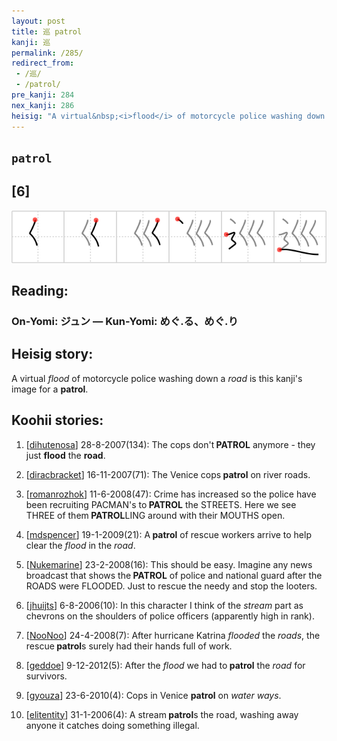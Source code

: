 ```yaml
---
layout: post
title: 巡 patrol
kanji: 巡
permalink: /285/
redirect_from:
 - /巡/
 - /patrol/
pre_kanji: 284
nex_kanji: 286
heisig: "A virtual&nbsp;<i>flood</i> of motorcycle police washing down a <i>road</i> is this kanji's image for a <b>patrol</b>."
---
```


## `patrol`

## [6]

<div class="stroke"><img src="../images/E5B7A1.png" /></div>

## Reading:

### On-Yomi: ジュン &mdash; Kun-Yomi: めぐ.る、めぐ.り

## Heisig story:

A virtual&nbsp;<i>flood</i> of motorcycle police washing down a <i>road</i> is this kanji's image for a <b>patrol</b>.

## Koohii stories:

1) [<a href="http://kanji.koohii.com/profile/dihutenosa">dihutenosa</a>] 28-8-2007(134): The cops don&#039;t<strong> PATROL</strong> anymore - they just <strong>flood</strong> the <strong>road</strong>.

2) [<a href="http://kanji.koohii.com/profile/diracbracket">diracbracket</a>] 16-11-2007(71): The Venice cops<strong> patrol</strong> on river roads.

3) [<a href="http://kanji.koohii.com/profile/romanrozhok">romanrozhok</a>] 11-6-2008(47): Crime has increased so the police have been recruiting PACMAN&#039;s to<strong> PATROL</strong> the STREETS. Here we see THREE of them<strong> PATROL</strong>LING around with their MOUTHS open.

4) [<a href="http://kanji.koohii.com/profile/mdspencer">mdspencer</a>] 19-1-2009(21): A<strong> patrol</strong> of rescue workers arrive to help clear the <em>flood</em> in the <em>road</em>.

5) [<a href="http://kanji.koohii.com/profile/Nukemarine">Nukemarine</a>] 23-2-2008(16): This should be easy. Imagine any news broadcast that shows the<strong> PATROL</strong> of police and national guard after the ROADS were FLOODED. Just to rescue the needy and stop the looters.

6) [<a href="http://kanji.koohii.com/profile/jhuijts">jhuijts</a>] 6-8-2006(10): In this character I think of the <em>stream</em> part as chevrons on the shoulders of police officers (apparently high in rank).

7) [<a href="http://kanji.koohii.com/profile/NooNoo">NooNoo</a>] 24-4-2008(7): After hurricane Katrina <em>flooded</em> the <em>roads</em>, the rescue<strong> patrol</strong>s surely had their hands full of work.

8) [<a href="http://kanji.koohii.com/profile/geddoe">geddoe</a>] 9-12-2012(5): After the <em>flood</em> we had to<strong> patrol</strong> the <em>road</em> for survivors.

9) [<a href="http://kanji.koohii.com/profile/gyouza">gyouza</a>] 23-6-2010(4): Cops in Venice <strong>patrol</strong> on <em>water</em> <em>ways</em>.

10) [<a href="http://kanji.koohii.com/profile/elitentity">elitentity</a>] 31-1-2006(4): A stream<strong> patrol</strong>s the road, washing away anyone it catches doing something illegal.
